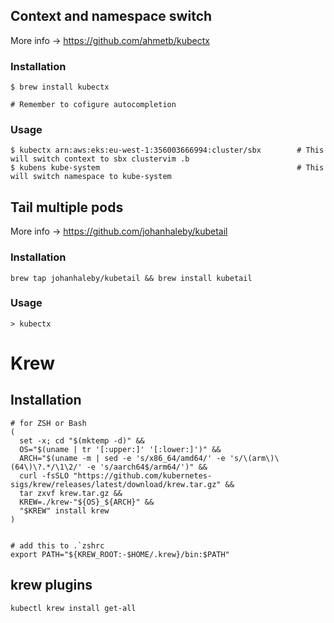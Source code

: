 ## Context and namespace switch
More info -> https://github.com/ahmetb/kubectx

### Installation
```
$ brew install kubectx

# Remember to cofigure autocompletion
```

### Usage
```
$ kubectx arn:aws:eks:eu-west-1:356003666994:cluster/sbx        # This will switch context to sbx clustervim .b
$ kubens kube-system                                            # This will switch namespace to kube-system
```

## Tail multiple pods
More info -> https://github.com/johanhaleby/kubetail

### Installation
```
brew tap johanhaleby/kubetail && brew install kubetail
```
### Usage
```
> kubectx
```

# Krew
## Installation
```
# for ZSH or Bash
(
  set -x; cd "$(mktemp -d)" &&
  OS="$(uname | tr '[:upper:]' '[:lower:]')" &&
  ARCH="$(uname -m | sed -e 's/x86_64/amd64/' -e 's/\(arm\)\(64\)\?.*/\1\2/' -e 's/aarch64$/arm64/')" &&
  curl -fsSLO "https://github.com/kubernetes-sigs/krew/releases/latest/download/krew.tar.gz" &&
  tar zxvf krew.tar.gz &&
  KREW=./krew-"${OS}_${ARCH}" &&
  "$KREW" install krew
)


# add this to .`zshrc
export PATH="${KREW_ROOT:-$HOME/.krew}/bin:$PATH"
```

## krew plugins
```
kubectl krew install get-all
```
